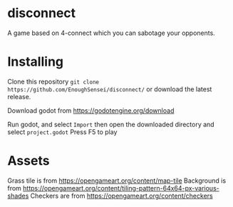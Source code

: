 # disconnect

A game based on 4-connect which you can sabotage your opponents.

# Installing

Clone this repository 
`git clone https://github.com/EnoughSensei/disconnect/`
or download the latest release.

Download godot from https://godotengine.org/download

Run godot, and select `Import` then open the downloaded directory and select `project.godot`
Press F5 to play

# Assets
Grass tile is from https://opengameart.org/content/map-tile
Background is from https://opengameart.org/content/tiling-pattern-64x64-px-various-shades
Checkers are from https://opengameart.org/content/checkers
